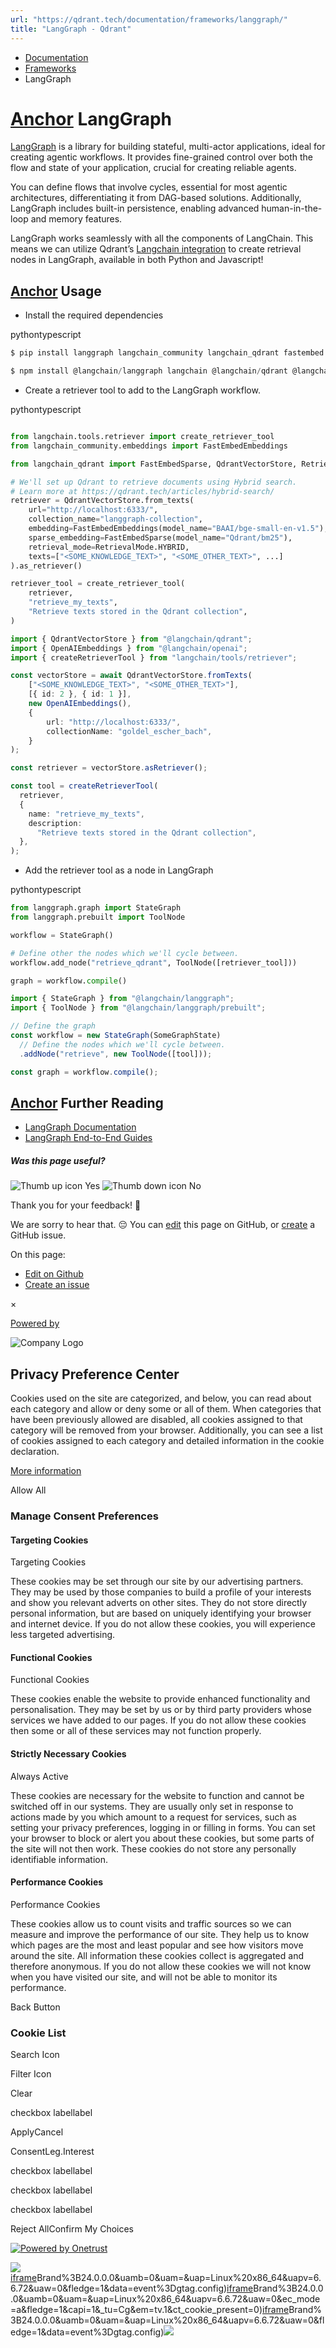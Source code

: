 ```yaml
---
url: "https://qdrant.tech/documentation/frameworks/langgraph/"
title: "LangGraph - Qdrant"
---
```


- [Documentation](https://qdrant.tech/documentation/)
- [Frameworks](https://qdrant.tech/documentation/frameworks/)
- LangGraph

# [Anchor](https://qdrant.tech/documentation/frameworks/langgraph/\#langgraph) LangGraph

[LangGraph](https://github.com/langchain-ai/langgraph) is a library for building stateful, multi-actor applications, ideal for creating agentic workflows. It provides fine-grained control over both the flow and state of your application, crucial for creating reliable agents.

You can define flows that involve cycles, essential for most agentic architectures, differentiating it from DAG-based solutions. Additionally, LangGraph includes built-in persistence, enabling advanced human-in-the-loop and memory features.

LangGraph works seamlessly with all the components of LangChain. This means we can utilize Qdrant’s [Langchain integration](https://qdrant.tech/documentation/frameworks/langchain/) to create retrieval nodes in LangGraph, available in both Python and Javascript!

## [Anchor](https://qdrant.tech/documentation/frameworks/langgraph/\#usage) Usage

- Install the required dependencies

pythontypescript

```python
$ pip install langgraph langchain_community langchain_qdrant fastembed

```

```typescript
$ npm install @langchain/langgraph langchain @langchain/qdrant @langchain/openai

```

- Create a retriever tool to add to the LangGraph workflow.

pythontypescript

```python

from langchain.tools.retriever import create_retriever_tool
from langchain_community.embeddings import FastEmbedEmbeddings

from langchain_qdrant import FastEmbedSparse, QdrantVectorStore, RetrievalMode

# We'll set up Qdrant to retrieve documents using Hybrid search.
# Learn more at https://qdrant.tech/articles/hybrid-search/
retriever = QdrantVectorStore.from_texts(
    url="http://localhost:6333/",
    collection_name="langgraph-collection",
    embedding=FastEmbedEmbeddings(model_name="BAAI/bge-small-en-v1.5"),
    sparse_embedding=FastEmbedSparse(model_name="Qdrant/bm25"),
    retrieval_mode=RetrievalMode.HYBRID,
    texts=["<SOME_KNOWLEDGE_TEXT>", "<SOME_OTHER_TEXT>", ...]
).as_retriever()

retriever_tool = create_retriever_tool(
    retriever,
    "retrieve_my_texts",
    "Retrieve texts stored in the Qdrant collection",
)

```

```typescript
import { QdrantVectorStore } from "@langchain/qdrant";
import { OpenAIEmbeddings } from "@langchain/openai";
import { createRetrieverTool } from "langchain/tools/retriever";

const vectorStore = await QdrantVectorStore.fromTexts(
    ["<SOME_KNOWLEDGE_TEXT>", "<SOME_OTHER_TEXT>"],
    [{ id: 2 }, { id: 1 }],
    new OpenAIEmbeddings(),
    {
        url: "http://localhost:6333/",
        collectionName: "goldel_escher_bach",
    }
);

const retriever = vectorStore.asRetriever();

const tool = createRetrieverTool(
  retriever,
  {
    name: "retrieve_my_texts",
    description:
      "Retrieve texts stored in the Qdrant collection",
  },
);

```

- Add the retriever tool as a node in LangGraph

pythontypescript

```python
from langgraph.graph import StateGraph
from langgraph.prebuilt import ToolNode

workflow = StateGraph()

# Define other the nodes which we'll cycle between.
workflow.add_node("retrieve_qdrant", ToolNode([retriever_tool]))

graph = workflow.compile()

```

```typescript
import { StateGraph } from "@langchain/langgraph";
import { ToolNode } from "@langchain/langgraph/prebuilt";

// Define the graph
const workflow = new StateGraph(SomeGraphState)
  // Define the nodes which we'll cycle between.
  .addNode("retrieve", new ToolNode([tool]));

const graph = workflow.compile();

```

## [Anchor](https://qdrant.tech/documentation/frameworks/langgraph/\#further-reading) Further Reading

- [LangGraph Documentation](https://langchain-ai.github.io/langgraph/)
- [LangGraph End-to-End Guides](https://langchain-ai.github.io/langgraph/tutorials/)

##### Was this page useful?

![Thumb up icon](https://qdrant.tech/icons/outline/thumb-up.svg)
Yes
![Thumb down icon](https://qdrant.tech/icons/outline/thumb-down.svg)
No

Thank you for your feedback! 🙏

We are sorry to hear that. 😔 You can [edit](https://qdrant.tech/github.com/qdrant/landing_page/tree/master/qdrant-landing/content/documentation/frameworks/langgraph.md) this page on GitHub, or [create](https://github.com/qdrant/landing_page/issues/new/choose) a GitHub issue.

On this page:

- [Edit on Github](https://github.com/qdrant/landing_page/tree/master/qdrant-landing/content/documentation/frameworks/langgraph.md)
- [Create an issue](https://github.com/qdrant/landing_page/issues/new/choose)

×

[Powered by](https://qdrant.tech/)

![Company Logo](https://cdn.cookielaw.org/logos/static/ot_company_logo.png)

## Privacy Preference Center

Cookies used on the site are categorized, and below, you can read about each category and allow or deny some or all of them. When categories that have been previously allowed are disabled, all cookies assigned to that category will be removed from your browser.
Additionally, you can see a list of cookies assigned to each category and detailed information in the cookie declaration.


[More information](https://qdrant.tech/legal/privacy-policy/#cookies-and-web-beacons)

Allow All

### Manage Consent Preferences

#### Targeting Cookies

Targeting Cookies

These cookies may be set through our site by our advertising partners. They may be used by those companies to build a profile of your interests and show you relevant adverts on other sites. They do not store directly personal information, but are based on uniquely identifying your browser and internet device. If you do not allow these cookies, you will experience less targeted advertising.

#### Functional Cookies

Functional Cookies

These cookies enable the website to provide enhanced functionality and personalisation. They may be set by us or by third party providers whose services we have added to our pages. If you do not allow these cookies then some or all of these services may not function properly.

#### Strictly Necessary Cookies

Always Active

These cookies are necessary for the website to function and cannot be switched off in our systems. They are usually only set in response to actions made by you which amount to a request for services, such as setting your privacy preferences, logging in or filling in forms. You can set your browser to block or alert you about these cookies, but some parts of the site will not then work. These cookies do not store any personally identifiable information.

#### Performance Cookies

Performance Cookies

These cookies allow us to count visits and traffic sources so we can measure and improve the performance of our site. They help us to know which pages are the most and least popular and see how visitors move around the site. All information these cookies collect is aggregated and therefore anonymous. If you do not allow these cookies we will not know when you have visited our site, and will not be able to monitor its performance.

Back Button

### Cookie List

Search Icon

Filter Icon

Clear

checkbox labellabel

ApplyCancel

ConsentLeg.Interest

checkbox labellabel

checkbox labellabel

checkbox labellabel

Reject AllConfirm My Choices

[![Powered by Onetrust](https://cdn.cookielaw.org/logos/static/powered_by_logo.svg)](https://www.onetrust.com/products/cookie-consent/)

![](https://t.co/1/i/adsct?bci=4&dv=America%2FAdak%26en-US%2Cen%26Google%20Inc.%26Linux%20x86_64%26255%261280%261024%264%2624%261280%261024%260%26na&eci=3&event=%7B%7D&event_id=42baf9f9-439d-4603-ba29-a941efdcbe09&integration=advertiser&p_id=Twitter&p_user_id=0&pl_id=e4bfbfb1-54fa-4f36-9b18-338f25531897&tw_document_href=https%3A%2F%2Fqdrant.tech%2Fdocumentation%2Fframeworks%2Flanggraph%2F&tw_iframe_status=0&txn_id=o81g6&type=javascript&version=2.3.33)[iframe](https://td.doubleclick.net/td/rul/10862264272?random=1748575507560&cv=11&fst=1748575507560&fmt=3&bg=ffffff&guid=ON&async=1&gtm=45be55s2v9117590405z8898302740za200zb898302740&gcd=13l3l3l3l1l1&dma=0&tag_exp=101509157~103116026~103130498~103130500~103200004~103233427~103252644~103252646~103351869~103351871~104481633~104481635~104559073~104559075&ptag_exp=101509157~103116026~103130498~103130500~103200004~103211513~103233427~103252644~103252646~103351869~103351871~104481633~104481635~104559073~104559075&u_w=1280&u_h=1024&url=https%3A%2F%2Fqdrant.tech%2Fdocumentation%2Fframeworks%2Flanggraph%2F&_ng=1&hn=www.googleadservices.com&frm=0&tiba=LangGraph%20-%20Qdrant&npa=0&pscdl=noapi&auid=1684668229.1748575507&uaa=x86&uab=64&uafvl=Google%2520Chrome%3B137.0.7151.55%7CChromium%3B137.0.7151.55%7CNot%252FA)Brand%3B24.0.0.0&uamb=0&uam=&uap=Linux%20x86_64&uapv=6.6.72&uaw=0&fledge=1&data=event%3Dgtag.config)[iframe](https://td.doubleclick.net/td/rul/10862264272?random=1748575507421&cv=11&fst=1748575507421&fmt=3&bg=ffffff&guid=ON&async=1&gcl_ctr=1&gtm=45be55s2v9117590405z8898302740za200zb898302740&gcd=13l3l3l3l1l1&dma=0&tag_exp=101509157~103116026~103130498~103130500~103200004~103233427~103252644~103252646~103351869~103351871~104481633~104481635~104559073~104559075&ptag_exp=101509157~103116026~103130498~103130500~103200004~103211513~103233427~103252644~103252646~103351869~103351871~104481633~104481635~104559073~104559075&u_w=1280&u_h=1024&url=https%3A%2F%2Fqdrant.tech%2Fdocumentation%2Fframeworks%2Flanggraph%2F&_ng=1&label=_FJrCMev-7EDEND_w7so&hn=www.googleadservices.com&frm=0&tiba=LangGraph%20-%20Qdrant&value=0&bttype=purchase&npa=0&pscdl=noapi&auid=1684668229.1748575507&uaa=x86&uab=64&uafvl=Google%2520Chrome%3B137.0.7151.55%7CChromium%3B137.0.7151.55%7CNot%252FA)Brand%3B24.0.0.0&uamb=0&uam=&uap=Linux%20x86_64&uapv=6.6.72&uaw=0&ec_mode=a&fledge=1&capi=1&_tu=Cg&em=tv.1&ct_cookie_present=0)[iframe](https://td.doubleclick.net/td/rul/10862264272?random=1748575507739&cv=11&fst=1748575507739&fmt=3&bg=ffffff&guid=ON&async=1&gtm=45be55s2v9117590405za200zb898302740&gcd=13l3l3l3l1l1&dma=0&tag_exp=101509157~103116026~103130498~103130500~103200004~103233427~103252644~103252646~103351869~103351871~104481633~104481635~104559073~104559075&ptag_exp=101509157~103116026~103130498~103130500~103200004~103211513~103233427~103252644~103252646~103351869~103351871~104481633~104481635~104559073~104559075&u_w=1280&u_h=1024&url=https%3A%2F%2Fqdrant.tech%2Fdocumentation%2Fframeworks%2Flanggraph%2F&_ng=1&hn=www.googleadservices.com&frm=0&tiba=LangGraph%20-%20Qdrant&did=dZTQ1Zm&gdid=dZTQ1Zm&npa=0&pscdl=noapi&auid=1684668229.1748575507&uaa=x86&uab=64&uafvl=Google%2520Chrome%3B137.0.7151.55%7CChromium%3B137.0.7151.55%7CNot%252FA)Brand%3B24.0.0.0&uamb=0&uam=&uap=Linux%20x86_64&uapv=6.6.72&uaw=0&fledge=1&data=event%3Dgtag.config)![](https://analytics.twitter.com/1/i/adsct?bci=4&dv=America%2FAdak%26en-US%2Cen%26Google%20Inc.%26Linux%20x86_64%26255%261280%261024%264%2624%261280%261024%260%26na&eci=3&event=%7B%7D&event_id=42baf9f9-439d-4603-ba29-a941efdcbe09&integration=advertiser&p_id=Twitter&p_user_id=0&pl_id=e4bfbfb1-54fa-4f36-9b18-338f25531897&tw_document_href=https%3A%2F%2Fqdrant.tech%2Fdocumentation%2Fframeworks%2Flanggraph%2F&tw_iframe_status=0&txn_id=o81g6&type=javascript&version=2.3.33)